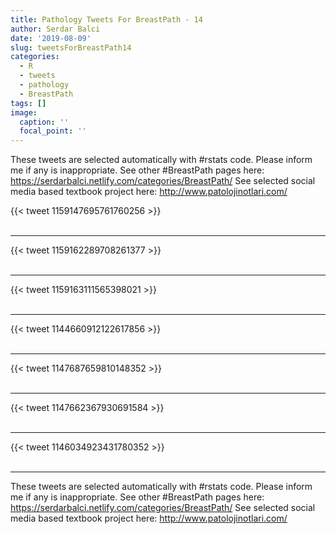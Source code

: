 ```yaml
---
title: Pathology Tweets For BreastPath - 14
author: Serdar Balci
date: '2019-08-09'
slug: tweetsForBreastPath14
categories:
  - R
  - tweets
  - pathology
  - BreastPath
tags: []
image:
  caption: ''
  focal_point: ''
---
```



These tweets are selected automatically with #rstats code. Please inform me if any is inappropriate.
See other #BreastPath pages here: https://serdarbalci.netlify.com/categories/BreastPath/ 
See selected social media based textbook project here: http://www.patolojinotlari.com/

{{< tweet 1159147695761760256 >}}
<br>
<br>
<hr>
{{< tweet 1159162289708261377 >}}
<br>
<br>
<hr>
{{< tweet 1159163111565398021 >}}
<br>
<br>
<hr>
{{< tweet 1144660912122617856 >}}
<br>
<br>
<hr>
{{< tweet 1147687659810148352 >}}
<br>
<br>
<hr>
{{< tweet 1147662367930691584 >}}
<br>
<br>
<hr>
{{< tweet 1146034923431780352 >}}
<br>
<br>
<hr>


These tweets are selected automatically with #rstats code. Please inform me if any is inappropriate.
See other #BreastPath pages here: https://serdarbalci.netlify.com/categories/BreastPath/ 
See selected social media based textbook project here: http://www.patolojinotlari.com/
